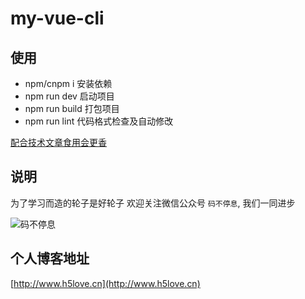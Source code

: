 # my-vue-cli

## 使用
+ npm/cnpm i  安装依赖
+ npm run dev 启动项目
+ npm run build 打包项目
+ npm run lint 代码格式检查及自动修改

[配合技术文章食用会更香](https://mp.weixin.qq.com/s/qJfD0hk7BhWC73trQHd4qQ)

## 说明
为了学习而造的轮子是好轮子
欢迎关注微信公众号 `码不停息`, 我们一同进步

![码不停息](http://www.h5love.cn/upload/img/gongzhonghao.jpg)

## 个人博客地址
[http://www.h5love.cn](http://www.h5love.cn)


